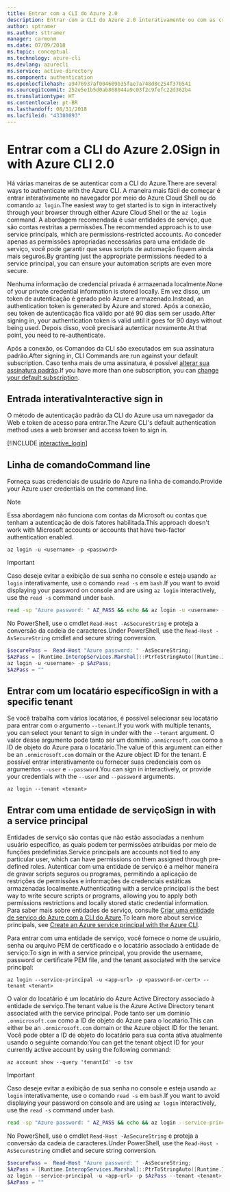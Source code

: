 ```yaml
---
title: Entrar com a CLI do Azure 2.0
description: Entrar com a CLI do Azure 2.0 interativamente ou com as credenciais locais
author: sptramer
ms.author: sttramer
manager: carmonm
ms.date: 07/09/2018
ms.topic: conceptual
ms.technology: azure-cli
ms.devlang: azurecli
ms.service: active-directory
ms.component: authentication
ms.openlocfilehash: a9476937af004609b35fae7a748d8c254f370541
ms.sourcegitcommit: 252e5e1b5d0ab868044a9c03f2c9fefc22d362b4
ms.translationtype: HT
ms.contentlocale: pt-BR
ms.lasthandoff: 08/31/2018
ms.locfileid: "43380893"
---
```

# <a name="sign-in-with-azure-cli-20"></a><span data-ttu-id="b34c4-103">Entrar com a CLI do Azure 2.0</span><span class="sxs-lookup"><span data-stu-id="b34c4-103">Sign in with Azure CLI 2.0</span></span>

<span data-ttu-id="b34c4-104">Há várias maneiras de se autenticar com a CLI do Azure.</span><span class="sxs-lookup"><span data-stu-id="b34c4-104">There are several ways to authenticate with the Azure CLI.</span></span> <span data-ttu-id="b34c4-105">A maneira mais fácil de começar é entrar interativamente no navegador por meio do Azure Cloud Shell ou do comando `az login`.</span><span class="sxs-lookup"><span data-stu-id="b34c4-105">The easiest way to get started is to sign in interactively through your browser through either Azure Cloud Shell or the `az login` command.</span></span>
<span data-ttu-id="b34c4-106">A abordagem recomendada é usar entidades de serviço, que são contas restritas a permissões.</span><span class="sxs-lookup"><span data-stu-id="b34c4-106">The recommended approach is to use service principals, which are permissions-restricted accounts.</span></span> <span data-ttu-id="b34c4-107">Ao conceder apenas as permissões apropriadas necessárias para uma entidade de serviço, você pode garantir que seus scripts de automação fiquem ainda mais seguros.</span><span class="sxs-lookup"><span data-stu-id="b34c4-107">By granting just the appropriate permissions needed to a service principal, you can ensure your automation scripts are even more secure.</span></span>

<span data-ttu-id="b34c4-108">Nenhuma informação de credencial privada é armazenada localmente.</span><span class="sxs-lookup"><span data-stu-id="b34c4-108">None of your private credential information is stored locally.</span></span> <span data-ttu-id="b34c4-109">Em vez disso, um token de autenticação é gerado pelo Azure e armazenado.</span><span class="sxs-lookup"><span data-stu-id="b34c4-109">Instead, an authentication token is generated by Azure and stored.</span></span> <span data-ttu-id="b34c4-110">Após a conexão, seu token de autenticação fica válido por até 90 dias sem ser usado.</span><span class="sxs-lookup"><span data-stu-id="b34c4-110">After signing in, your authentication token is valid until it goes for 90 days without being used.</span></span> <span data-ttu-id="b34c4-111">Depois disso, você precisará autenticar novamente.</span><span class="sxs-lookup"><span data-stu-id="b34c4-111">At that point, you need to re-authenticate.</span></span>

<span data-ttu-id="b34c4-112">Após a conexão, os Comandos da CLI são executados em sua assinatura padrão.</span><span class="sxs-lookup"><span data-stu-id="b34c4-112">After signing in, CLI Commands are run against your default subscription.</span></span> <span data-ttu-id="b34c4-113">Caso tenha mais de uma assinatura, é possível [alterar sua assinatura padrão](manage-azure-subscriptions-azure-cli.md).</span><span class="sxs-lookup"><span data-stu-id="b34c4-113">If you have more than one subscription, you can [change your default subscription](manage-azure-subscriptions-azure-cli.md).</span></span>

## <a name="interactive-sign-in"></a><span data-ttu-id="b34c4-114">Entrada interativa</span><span class="sxs-lookup"><span data-stu-id="b34c4-114">Interactive sign in</span></span>

<span data-ttu-id="b34c4-115">O método de autenticação padrão da CLI do Azure usa um navegador da Web e token de acesso para entrar.</span><span class="sxs-lookup"><span data-stu-id="b34c4-115">The Azure CLI's default authentication method uses a web browser and access token to sign in.</span></span>

[!INCLUDE [interactive_login](includes/interactive-login.md)]

## <a name="command-line"></a><span data-ttu-id="b34c4-116">Linha de comando</span><span class="sxs-lookup"><span data-stu-id="b34c4-116">Command line</span></span>

<span data-ttu-id="b34c4-117">Forneça suas credenciais de usuário do Azure na linha de comando.</span><span class="sxs-lookup"><span data-stu-id="b34c4-117">Provide your Azure user credentials on the command line.</span></span>

> [!Note]
> <span data-ttu-id="b34c4-118">Essa abordagem não funciona com contas da Microsoft ou contas que tenham a autenticação de dois fatores habilitada.</span><span class="sxs-lookup"><span data-stu-id="b34c4-118">This approach doesn't work with Microsoft accounts or accounts that have two-factor authentication enabled.</span></span>

```azurecli
az login -u <username> -p <password>
```

> [!IMPORTANT]
> <span data-ttu-id="b34c4-119">Caso deseje evitar a exibição de sua senha no console e esteja usando `az login` interativamente, use o comando `read -s` em `bash`.</span><span class="sxs-lookup"><span data-stu-id="b34c4-119">If you want to avoid displaying your password on console and are using `az login` interactively, use the `read -s` command under `bash`.</span></span>
>
> ```bash
> read -sp "Azure password: " AZ_PASS && echo && az login -u <username> -p $AZ_PASS
> ```
>
> <span data-ttu-id="b34c4-120">No PowerShell, use o cmdlet `Read-Host -AsSecureString` e proteja a conversão da cadeia de caracteres.</span><span class="sxs-lookup"><span data-stu-id="b34c4-120">Under PowerShell, use the `Read-Host -AsSecureString` cmdlet and secure string conversion.</span></span>
>
> ```powershell
> $securePass =  Read-Host "Azure password: " -AsSecureString;
> $AzPass = [Runtime.InteropServices.Marshal]::PtrToStringAuto([Runtime.InteropServices.Marshal]::SecureStringToBSTR($securePass));
> az login -u <username> -p $AzPass;
> $AzPass = ""
> ```

## <a name="sign-in-with-a-specific-tenant"></a><span data-ttu-id="b34c4-121">Entrar com um locatário específico</span><span class="sxs-lookup"><span data-stu-id="b34c4-121">Sign in with a specific tenant</span></span>

<span data-ttu-id="b34c4-122">Se você trabalha com vários locatários, é possível selecionar seu locatário para entrar com o argumento `--tenant`.</span><span class="sxs-lookup"><span data-stu-id="b34c4-122">If you work with multiple tenants, you can select your tenant to sign in under with the `--tenant` argument.</span></span> <span data-ttu-id="b34c4-123">O valor desse argumento pode tanto ser um domínio `.onmicrosoft.com` como a ID de objeto do Azure para o locatário.</span><span class="sxs-lookup"><span data-stu-id="b34c4-123">The value of this argument can either be an `.onmicrosoft.com` domain or the Azure object ID for the tenant.</span></span> <span data-ttu-id="b34c4-124">É possível entrar interativamente ou fornecer suas credenciais com os argumentos `--user` e `--password`.</span><span class="sxs-lookup"><span data-stu-id="b34c4-124">You can sign in interactively, or provide your credentials with the `--user` and `--password` arguments.</span></span>

```azurecli
az login --tenant <tenant>
```

## <a name="sign-in-with-a-service-principal"></a><span data-ttu-id="b34c4-125">Entrar com uma entidade de serviço</span><span class="sxs-lookup"><span data-stu-id="b34c4-125">Sign in with a service principal</span></span>

<span data-ttu-id="b34c4-126">Entidades de serviço são contas que não estão associadas a nenhum usuário específico, as quais podem ter permissões atribuídas por meio de funções predefinidas.</span><span class="sxs-lookup"><span data-stu-id="b34c4-126">Service principals are accounts not tied to any particular user, which can have permissions on them assigned through pre-defined roles.</span></span> <span data-ttu-id="b34c4-127">Autenticar com uma entidade de serviço é a melhor maneira de gravar scripts seguros ou programas, permitindo a aplicação de restrições de permissões e informações de credenciais estáticas armazenadas localmente.</span><span class="sxs-lookup"><span data-stu-id="b34c4-127">Authenticating with a service principal is the best way to write secure scripts or programs, allowing you to apply both permissions restrictions and locally stored static credential information.</span></span> <span data-ttu-id="b34c4-128">Para saber mais sobre entidades de serviço, consulte [Criar uma entidade de serviço do Azure com a CLI do Azure](create-an-azure-service-principal-azure-cli.md).</span><span class="sxs-lookup"><span data-stu-id="b34c4-128">To learn more about service principals, see [Create an Azure service principal with the Azure CLI](create-an-azure-service-principal-azure-cli.md).</span></span>

<span data-ttu-id="b34c4-129">Para entrar com uma entidade de serviço, você fornece o nome de usuário, senha ou arquivo PEM de certificado e o locatário associado à entidade de serviço:</span><span class="sxs-lookup"><span data-stu-id="b34c4-129">To sign in with a service principal, you provide the username, password or certificate PEM file, and the tenant associated with the service principal:</span></span>

```azurecli
az login --service-principal -u <app-url> -p <password-or-cert> --tenant <tenant>
```

<span data-ttu-id="b34c4-130">O valor do locatário é um locatário do Azure Active Directory associado à entidade de serviço.</span><span class="sxs-lookup"><span data-stu-id="b34c4-130">The tenant value is the Azure Active Directory tenant associated with the service principal.</span></span> <span data-ttu-id="b34c4-131">Pode tanto ser um domínio `.onmicrosoft.com` como a ID de objeto do Azure para o locatário.</span><span class="sxs-lookup"><span data-stu-id="b34c4-131">This can either be an `.onmicrosoft.com` domain or the Azure object ID for the tenant.</span></span>
<span data-ttu-id="b34c4-132">Você pode obter a ID de objeto do locatário para sua conta ativa atualmente usando o seguinte comando:</span><span class="sxs-lookup"><span data-stu-id="b34c4-132">You can get the tenant object ID for your currently active account by using the following command:</span></span>

```azurecli-interactive
az account show --query 'tenantId' -o tsv
```

> [!IMPORTANT]
> <span data-ttu-id="b34c4-133">Caso deseje evitar a exibição de sua senha no console e esteja usando `az login` interativamente, use o comando `read -s` em `bash`.</span><span class="sxs-lookup"><span data-stu-id="b34c4-133">If you want to avoid displaying your password on console and are using `az login` interactively, use the `read -s` command under `bash`.</span></span>
>
> ```bash
> read -sp "Azure password: " AZ_PASS && echo && az login --service-principal -u <app-url> -p $AZ_PASS --tenant <tenant>
> ```
>
> <span data-ttu-id="b34c4-134">No PowerShell, use o cmdlet `Read-Host -AsSecureString` e proteja a conversão da cadeia de caracteres.</span><span class="sxs-lookup"><span data-stu-id="b34c4-134">Under PowerShell, use the `Read-Host -AsSecureString` cmdlet and secure string conversion.</span></span>
>
> ```powershell
> $securePass =  Read-Host "Azure password: " -AsSecureString;
> $AzPass = [Runtime.InteropServices.Marshal]::PtrToStringAuto([Runtime.InteropServices.Marshal]::SecureStringToBSTR($securePass));
> az login --service-principal -u <app-url> -p $AzPass --tenant <tenant>;
> $AzPass = ""
> ```
